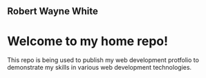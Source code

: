 ## Robert Wayne White

# Welcome to my home repo!

This repo is being used to publish my web development protfolio to demonstrate my skills in various web development technologies.
